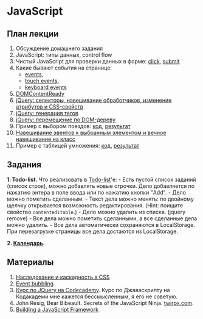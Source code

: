 JavaScript
========


План лекции
------

1. Обсуждение домашнего задания
2. JavaScript: типы данных, control flow
1. Чистый JavaScript для проверки данных в форме: [click](http://jsfiddle.net/u56uW/10/), [submit](http://jsfiddle.net/u56uW/4/)
4. Какие бывают события на странице:
    - [events](http://www.w3schools.com/tags/ref_eventattributes.asp),
    - [touch events](https://developer.mozilla.org/en-US/docs/Web/Guide/Events/Touch_events),
    - [keyboard events](http://javascript.info/tutorial/keyboard-events)
2. [DOMContentReady](https://gist.github.com/vpavlenko/9092030)
7. [jQuery: селекторы, навешивание обработчиков, изменение атрибутов и CSS-свойств](http://jsfiddle.net/J45tc/12/)
8. [jQuery: генерация тегов](http://jsfiddle.net/Ta576/3/)
9. [jQuery: перемещение по DOM-дереву](http://jsfiddle.net/5CyNu/4/)
2. Пример с выбором поездов: [код](rasp), [результат](http://vpavlenko.github.io/web-programming/02-js/rasp/)
3. [Навешивание эвентов к выбранным элементом и вечное навешивание на класс](http://jsfiddle.net/8YbM9/3/)
10. Пример с таблицей умножения: [код](multiplication), [результат](http://vpavlenko.github.io/web-programming/02-js/multiplication/)



Задания
-------

**1. Todo-list.** Что реализовать в [Todo-list](http://ahamlett.com/Backbone.localStorage/examples/index.html)'е:
    - Есть пустой список заданий (список строк), можно добавлять новые строчки. Дело добавляется по нажатию энтера в поле ввода или по нажатию кнопки "Add".
    - Дело можно пометить сделанным.
    - Текст дела можно менять: по двойному щелчку открывается возможность редактирования. (Hint: поищите свойство `contenteditable`.)
    - Дело можно удалить из списка. (jquery remove)
    - Все дела можно пометить сделанными, а все сделанные дела можно удалить.
    - Все дела автоматически сохраняются в LocalStorage. При перезагрузке страницы все дела достаются из LocalStorage.


**2. [Календарь](https://github.com/glibin/hh-school-frontend).**


Материалы
--------

1. [Наследование и каскадность в CSS](http://www.puzzleweb.ru/css/18_inherit_cascade.php)
2. [Event bubbling](http://habrahabr.ru/post/126471/)
1. [Курс по JQuery на Codecademy](http://www.codecademy.com/en/tracks/jquery). Курс по Джаваскрипту на Кодакадеми мне кажется бессмысленным, я его не советую.
3. John Resig, Bear Bibeault. Secrets of the JavaScript Ninja. [twirpx.com](http://www.twirpx.com/).
4. [Building a JavaScript Framework](books/build-a-javascript-framework.pdf)

